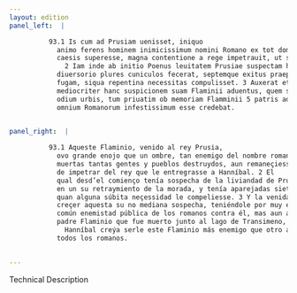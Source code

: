 ```yaml
---
layout: edition
panel_left:  |

          93.1 Is cum ad Prusiam uenisset, iniquo
            animo ferens hominem inimicissimum nomini Romano ex tot domitis gentibus populisque
            caesis superesse, magna contentione a rege impetrauit, ut sibi Hannibal dederetur.
              2 Iam inde ab initio Poenus leuitatem Prusiae suspectam habens, in
            diuersorio plures cuniculos fecerat, septemque exitus praeparauerat ad capessendam
            fugam, siqua repentina necessitas compulisset. 3 Auxerat etiam non
            mediocriter hanc suspicionem suam Flaminii aduentus, quem sibi tum publice ob commune
            odium urbis, tum priuatim ob memoriam Flamminii 5 patris ad Trasumenum lacum interempti
            omnium Romanorum infestissimum esse credebat.
        

panel_right:  |

          93.1 Aqueste Flaminio, venido al rey Prusia,
            ovo grande enojo que un ombre, tan enemigo del nombre romano, después de domadas y
            muertas tantas gentes y pueblos destruydos, aun remaneçiesse y con grand contienda ovo
            de impetrar del rey que le entregrasse a Hanníbal. 2 El
            qual desd’el comienço tenía sospecha de la liviandad de Prusia, y fiziera muchas minas
            en un su retraymiento de la morada, y tenía aparejadas siete salidas para poderse fuyr
            quan alguna súbita neçessidad le compeliesse. 3 Y la venida de Flaminio fizo
            creçer aquesta su no mediana sospecha, teniéndole por muy enemigo, no solamente por la
            común enemistad pública de los romanos contra él, mas aun a parte por la memoria de su
            padre Flaminio que fue muerto junto al lago de Transimeno, de manera que
              Hanníbal creýa serle este Flaminio más enemigo que otro alguno de
            todos los romanos.
        

---
```


 Technical Description 